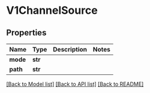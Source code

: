 # V1ChannelSource

## Properties
Name | Type | Description | Notes
------------ | ------------- | ------------- | -------------
**mode** | **str** |  | 
**path** | **str** |  | 

[[Back to Model list]](../README.md#documentation-for-models) [[Back to API list]](../README.md#documentation-for-api-endpoints) [[Back to README]](../README.md)


